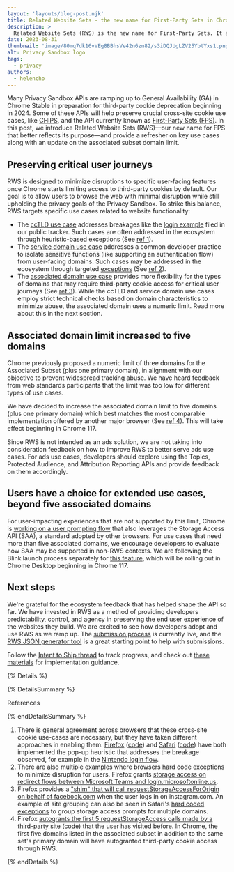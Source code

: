 ```yaml
---
layout: 'layouts/blog-post.njk'
title: Related Website Sets - the new name for First-Party Sets in Chrome 117
description: >
  Related Website Sets (RWS) is the new name for First-Party Sets. It also brings increased flexibility in defining sets.
date: 2023-08-31
thumbnail: 'image/80mq7dk16vVEg8BBhsVe42n6zn82/s3iDQJUgLZV25YbtYxs1.png'
alt: Privacy Sandbox logo
tags: 
  - privacy
authors:
  - helencho
---
```


Many Privacy Sandbox APIs are ramping up to General Availability (GA) in Chrome Stable in preparation for third-party cookie deprecation beginning in 2024. Some of these APIs will help preserve crucial cross-site cookie use cases, like [CHIPS](/docs/privacy-sandbox/chips/), and the API currently known as [First-Party Sets (FPS)](/docs/privacy-sandbox/first-party-sets/). In this post, we introduce Related Website Sets (RWS)—our new name for FPS that better reflects its purpose—and provide a refresher on key use cases along with an update on the associated subset domain limit. 


## Preserving critical user journeys

RWS is designed to minimize disruptions to specific user-facing features once Chrome starts limiting access to third-party cookies by default. Our goal is to allow users to browse the web with minimal disruption while still upholding the privacy goals of the Privacy Sandbox. To strike this balance, RWS targets specific use cases related to website functionality:

* The [ccTLD use case](https://github.com/WICG/first-party-sets/tree/main#defining-a-set-through-use-case-based-subsets) addresses breakages like the [login example](https://issuetracker.google.com/268390722) filed in our public tracker. Such cases are often addressed in the ecosystem through heuristic-based exceptions (See [ref 1](#ref-1)).
* The [service domain use case](https://github.com/WICG/first-party-sets/tree/main#defining-a-set-through-use-case-based-subsets) addresses a common developer practice to isolate sensitive functions (like supporting an authentication flow) from user-facing domains. Such cases may be addressed in the ecosystem through targeted [exceptions](https://searchfox.org/mozilla-central/rev/3002762e41363de8ee9ca80196d55e79651bcb6b/browser/extensions/webcompat/data/shims.js#686) (See [ref 2](#ref-2)).
*   The [associated domain use case](https://github.com/WICG/first-party-sets/tree/main#defining-a-set-through-use-case-based-subsets) provides more flexibility for the types of domains that may require third-party cookie access for critical user journeys (See [ref 3](#ref-3)). While the ccTLD and service domain use cases employ strict technical checks based on domain characteristics to minimize abuse, the associated domain uses a numeric limit. Read more about this in the next section.


## Associated domain limit increased to five domains 

Chrome previously proposed a numeric limit of three domains for the Associated Subset (plus one primary domain), in alignment with our objective to prevent widespread tracking abuse. We have heard feedback from web standards participants that the limit was too low for different types of use cases. 

We have decided to increase the associated domain limit to five domains (plus one primary domain) which best matches the most comparable implementation offered by another major browser (See [ref 4](#ref-4)). This will take effect beginning in Chrome 117.

Since RWS is not intended as an ads solution, we are not taking into consideration feedback on how to improve RWS to better serve ads use cases. For ads use cases, developers should explore using the Topics, Protected Audience, and Attribution Reporting APIs and provide feedback on them accordingly. 


## Users have a choice for extended use cases, beyond five associated domains

For user-impacting experiences that are not supported by this limit, Chrome is [working on a user prompting flow](https://github.com/cfredric/chrome-storage-access-api) that also leverages the Storage Access API (SAA), a standard adopted by other browsers. For use cases that need more than five associated domains, we encourage developers to evaluate how SAA may be supported in non-RWS contexts. We are following the Blink launch process separately for [this feature](https://groups.google.com/a/chromium.org/g/blink-dev/c/JHf7CWXDZUc/m/Dy2EElgvAgAJ), which will be rolling out in Chrome Desktop beginning in Chrome 117.


## Next steps

We're grateful for the ecosystem feedback that has helped shape the API so far. We have invested in RWS as a method of providing developers predictability, control, and agency in preserving the end user experience of the websites they build. We are excited to see how developers adopt and use RWS as we ramp up. The [submission process](https://github.com/GoogleChrome/first-party-sets/blob/main/FPS-Submission_Guidelines.md) is currently live, and the [RWS JSON generator tool](https://goo.gle/rws-json-generator) is a great starting point to help with submissions.

Follow the [Intent to Ship thread](https://groups.google.com/a/chromium.org/g/blink-dev/c/7_6JDIfE1as/m/wModmpcaAgAJ) to track progress, and check out [these materials](/docs/privacy-sandbox/first-party-sets-integration/) for implementation guidance. 


{% Details %}

{% DetailsSummary %}

References

{% endDetailsSummary %}

1. <a id="ref-1"></a>There is general agreement across browsers that these cross-site cookie use-cases are necessary, but they have taken different approaches in enabling them. [Firefox](https://developer.mozilla.org/docs/Web/Privacy/Storage_Access_Policy#automatic_storage_access_upon_interaction) ([code](https://searchfox.org/mozilla-central/rev/3002762e41363de8ee9ca80196d55e79651bcb6b/dom/base/Document.cpp#16328)) and [Safari](https://webkit.org/blog/8311/intelligent-tracking-prevention-2-0/#:~:text=Temporary%20Compatibility%20Fix%3A%20Automatic%20Storage%20Access%20for%20Popups) ([code](https://searchfox.org/wubkat/rev/5b368793a8c0a3d99c6991fcd3ef96e3dbd2cf2a/Source/WebKit/NetworkProcess/Classifier/ResourceLoadStatisticsDatabaseStore.cpp#1266)) have both implemented the pop-up heuristic that addresses the breakage observed, for example in the [Nintendo login flow](https://issuetracker.google.com/268390722).
2. <a id="ref-2"></a>There are also multiple examples where browsers hard code exceptions to minimize disruption for users. Firefox grants [storage access on redirect flows between Microsoft Teams and login.microsoftonline.us](https://searchfox.org/mozilla-central/rev/3002762e41363de8ee9ca80196d55e79651bcb6b/browser/extensions/webcompat/data/shims.js#686). 
3. <a id="ref-3"></a>Firefox provides a ["shim" that will call requestStorageAccessForOrigin on behalf of facebook.com](https://searchfox.org/mozilla-central/source/browser/extensions/webcompat/shims/instagram.js) when the user logs in on instagram.com. An example of site grouping can also be seen in Safari's [hard coded exceptions](https://github.com/WebKit/WebKit/blob/a2db53cd97dc8136ac5c2a22d4cd2b53d0d717d6/Source/WebCore/platform/network/NetworkStorageSession.cpp#L395) to group storage access prompts for multiple domains.
4. <a id="ref-4"></a>Firefox [autogrants the first 5 requestStorageAccess calls made by a third-party site](https://developer.mozilla.org/docs/Web/API/Storage_Access_API#:~:text=Firefox%20only%20prompts%20users%20after%20an%20origin%20has%20requested%20storage%20access%20on%20more%20than%20a%20threshold%20number%20of%20sites) ([code](https://searchfox.org/mozilla-central/rev/c615dc4db129ece5cce6c96eb8cab8c5a3e26ac3/modules/libpref/init/StaticPrefList.yaml#4035)) that the user has visited before. In Chrome, the first five domains listed in the associated subset in addition to the same set's primary domain will have autogranted third-party cookie access through RWS.

{% endDetails %}
